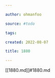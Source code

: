 ```yaml
---

author: ohmanfoo

source: #todo

tags: 

created: 2022-08-07

title: 1880

---
```

[[1880.md]]#1880.md